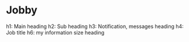 # Jobby

h1: Main heading
h2: Sub heading
h3: Notification, messages heading
h4: Job title
h6: my information size heading
